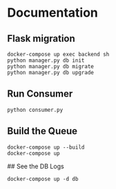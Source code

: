 # Documentation

## Flask migration

```
docker-compose up exec backend sh
python manager.py db init
python manager.py db migrate
python manager.py db upgrade
```

## Run Consumer
```
python consumer.py
```

## Build the Queue
```
docker-compose up --build
docker-compose up
```

## See the DB Logs
```
docker-compose up -d db
```
